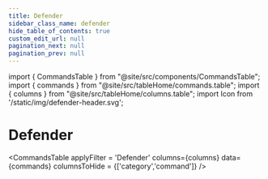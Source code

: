 ```yaml
---
title: Defender
sidebar_class_name: defender
hide_table_of_contents: true
custom_edit_url: null
pagination_next: null
pagination_prev: null
---
```


import { CommandsTable } from "@site/src/components/CommandsTable";
import { commands } from "@site/src/tableHome/commands.table";
import { columns } from "@site/src/tableHome/columns.table";
import Icon from '/static/img/defender-header.svg';

# <Icon/> Defender

<CommandsTable
applyFilter = 'Defender'
columns={columns}
data={commands}
columnsToHide = {['category','command']}
/>
